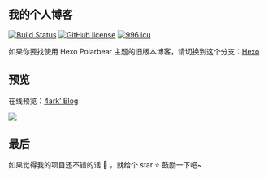 ## 我的个人博客

[![Build Status](https://github.com/gd4Ark/gd4ark.github.io/workflows/build/badge.svg?branch=vuepress&event=push)](https://github.com/gd4Ark/gd4ark.github.io/actions?query=branch%3Avuepress+event%3Apush)
[![GitHub license](https://img.shields.io/github/license/gd4Ark/gd4ark.github.io.svg)](https://github.com/gd4Ark/gd4ark.github.io/blob/jekyll/LICENSE)
[![996.icu](https://img.shields.io/badge/link-996.icu-%23FF4D5B.svg)](https://996.icu)

如果你要找使用 Hexo Polarbear 主题的旧版本博客，请切换到这个分支：[Hexo](https://github.com/gd4Ark/gd4Ark.github.io/tree/hexo)

## 预览

在线预览：[4ark’ Blog](https://4ark.me)

![](https://gd4ark-1258805822.cos.ap-guangzhou.myqcloud.com/images202203142343833.png?imageMogr2/format/webp)

## 最后

如果觉得我的项目还不错的话 👏 ，就给个 star ⭐ 鼓励一下吧~
